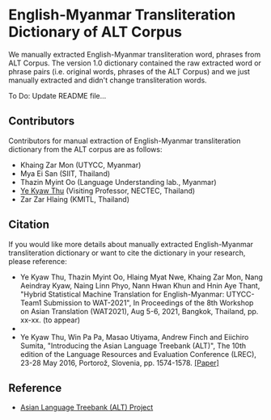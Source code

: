 # English-Myanmar Transliteration Dictionary of ALT Corpus

We manually extracted English-Myanmar transliteration word, phrases from ALT Corpus. The version 1.0 dictionary contained the raw extracted word or phrase pairs (i.e. original words, phrases of the ALT Corpus) and we just manually extracted and didn't change transliteration words.   

To Do: Update README file...

## Contributors

Contributors for manual extraction of English-Myanmar transliteration dictionary from the ALT corpus are as follows:  

- Khaing Zar Mon (UTYCC, Myanmar)
- Mya Ei San (SIIT, Thailand)
- Thazin Myint Oo (Language Understanding lab., Myanmar)
- [Ye Kyaw Thu](https://sites.google.com/site/yekyawthunlp/) (Visiting Professor, NECTEC, Thailand)  
- Zar Zar Hlaing (KMITL, Thailand)

## Citation

If you would like more details about manually extracted English-Myanmar transliteration dictionary or want to cite the dictionary in your research, please reference:  

- Ye Kyaw Thu, Thazin Myint Oo, Hlaing Myat Nwe, Khaing Zar Mon, Nang Aeindray Kyaw, Naing Linn Phyo, Nann Hwan Khun and Hnin Aye Thant, "Hybrid Statistical Machine Translation for English-Myanmar: UTYCC-Team1 Submission to WAT-2021", In Proceedings of the 8th Workshop on Asian Translation (WAT2021), Aug 5-6, 2021, Bangkok, Thailand, pp. xx-xx. (to appear)  
- 
- Ye Kyaw Thu, Win Pa Pa, Masao Utiyama, Andrew Finch and Eiichiro Sumita, "Introducing the Asian Language Treebank (ALT)", The 10th edition of the Language Resources and Evaluation Conference (LREC), 23-28 May 2016, Portorož, Slovenia, pp. 1574-1578. [[Paper]](http://www.lrec-conf.org/proceedings/lrec2016/summaries/435.html)  


## Reference

- [Asian Language Treebank (ALT) Project](https://www2.nict.go.jp/astrec-att/member/mutiyama/ALT/)  
